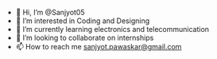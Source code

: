 - 👋 Hi, I’m @Sanjyot05
- 👀 I’m interested in Coding and Designing 
- 🌱 I’m currently learning electronics and telecommunication 
- 💞️ I’m looking to collaborate on internships 
- 📫 How to reach me sanjyot.pawaskar@gmail.com

<!---
Sanjyot05/Sanjyot05 is a ✨ special ✨ repository because its `README.md` (this file) appears on your GitHub profile.
You can click the Preview link to take a look at your changes.
--->
